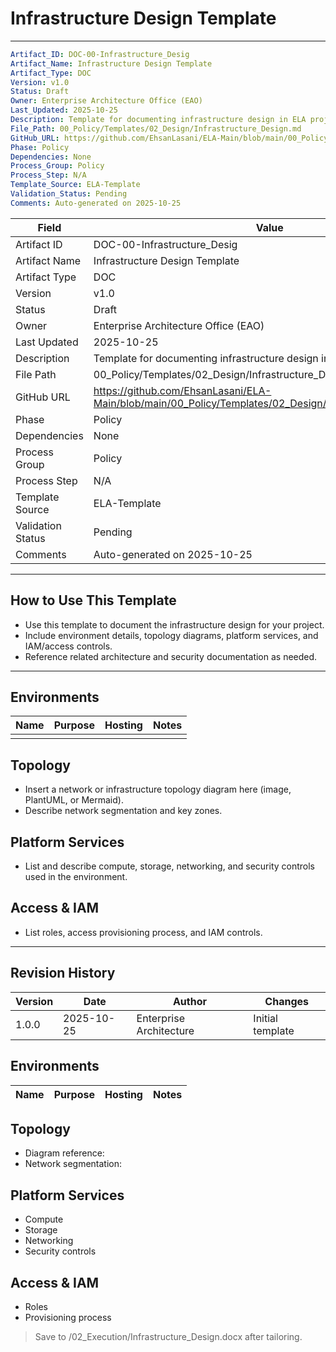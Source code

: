 
# Infrastructure Design Template

---
```yaml
Artifact_ID: DOC-00-Infrastructure_Desig
Artifact_Name: Infrastructure Design Template
Artifact_Type: DOC
Version: v1.0
Status: Draft
Owner: Enterprise Architecture Office (EAO)
Last_Updated: 2025-10-25
Description: Template for documenting infrastructure design in ELA projects
File_Path: 00_Policy/Templates/02_Design/Infrastructure_Design.md
GitHub_URL: https://github.com/EhsanLasani/ELA-Main/blob/main/00_Policy/Templates/02_Design/Infrastructure_Design.md
Phase: Policy
Dependencies: None
Process_Group: Policy
Process_Step: N/A
Template_Source: ELA-Template
Validation_Status: Pending
Comments: Auto-generated on 2025-10-25
```

| **Field**           | **Value**                                                                 |
|---------------------|---------------------------------------------------------------------------|
| Artifact ID         | DOC-00-Infrastructure_Desig                                               |
| Artifact Name       | Infrastructure Design Template                                            |
| Artifact Type       | DOC                                                                       |
| Version             | v1.0                                                                      |
| Status              | Draft                                                                     |
| Owner               | Enterprise Architecture Office (EAO)                                      |
| Last Updated        | 2025-10-25                                                                |
| Description         | Template for documenting infrastructure design in ELA projects            |
| File Path           | 00_Policy/Templates/02_Design/Infrastructure_Design.md                    |
| GitHub URL          | https://github.com/EhsanLasani/ELA-Main/blob/main/00_Policy/Templates/02_Design/Infrastructure_Design.md |
| Phase               | Policy                                                                    |
| Dependencies        | None                                                                      |
| Process Group       | Policy                                                                    |
| Process Step        | N/A                                                                       |
| Template Source     | ELA-Template                                                              |
| Validation Status   | Pending                                                                   |
| Comments            | Auto-generated on 2025-10-25                                              |

---

## How to Use This Template
- Use this template to document the infrastructure design for your project.
- Include environment details, topology diagrams, platform services, and IAM/access controls.
- Reference related architecture and security documentation as needed.

---

## Environments
| Name        | Purpose         | Hosting         | Notes         |
|-------------|-----------------|----------------|---------------|
|             |                 |                |               |

## Topology
- Insert a network or infrastructure topology diagram here (image, PlantUML, or Mermaid).
- Describe network segmentation and key zones.

## Platform Services
- List and describe compute, storage, networking, and security controls used in the environment.

## Access & IAM
- List roles, access provisioning process, and IAM controls.

---

## Revision History
| Version | Date       | Author                  | Changes         |
|---------|------------|-------------------------|-----------------|
| 1.0.0   | 2025-10-25 | Enterprise Architecture | Initial template|

## Environments
| Name | Purpose | Hosting | Notes |
|------|---------|---------|-------|

## Topology
- Diagram reference:
- Network segmentation:

## Platform Services
- Compute
- Storage
- Networking
- Security controls

## Access & IAM
- Roles
- Provisioning process

> Save to /02_Execution/Infrastructure_Design.docx after tailoring.
